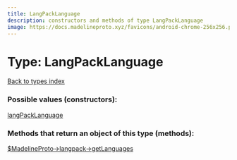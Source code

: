 ```yaml
---
title: LangPackLanguage
description: constructors and methods of type LangPackLanguage
image: https://docs.madelineproto.xyz/favicons/android-chrome-256x256.png
---
```

# Type: LangPackLanguage  
[Back to types index](index.md)



### Possible values (constructors):

[langPackLanguage](../constructors/langPackLanguage.md)  



### Methods that return an object of this type (methods):

[$MadelineProto->langpack->getLanguages](../methods/langpack.getLanguages.md)  



